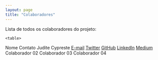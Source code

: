 ```yaml
---
layout: page
title: "Colaboradores"
---
```


<section>

<p>Lista de todos os colaboradores do projeto:</p>
<html>

    <table>
  <tr>
        <th>Nome</th>
        <th>Contato</th>
 </tr>
  <tr>
        <td>Judite Cypreste</td>
        <td>
            <a href="mailto:juditecypreste@msn.com" class="icon fa-envelope"><span class="label">E-mail</span></a>
            <a href="https://twitter.com/juditecypreste" class="icon fa-twitter"><span class="label">Twitter</span></a>
			<a href="https://github.com/juditecypreste" class="icon fa-github"><span class="label">GitHub</span></a>
			<a href="https://www.linkedin.com/in/juditecypreste/" class="icon fa-linkedin"><span class="label">LinkedIn</span></a>
			<a href="https://medium.com/@juditecypreste" class="icon fa-medium"><span class="label">Medium</span></a>
        </td>
 </tr>
  <tr>
        <td>Colaborador 02</td>
        <td></td>
 </tr>
  <tr>
        <td>Colaborador 03</td>
        <td></td>
 </tr>
  <tr>
        <td>Colaborador 04</td>
        <td></td>
 </tr>
</table>

</html>


</section>
